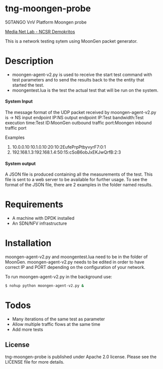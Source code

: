 # tng-moongen-probe

5GTANGO VnV Platform Moongen probe

[Media Net Lab - NCSR Demokritos](http://www.medianetlab.gr/)

This is a network testing sytem using MoonGen packet generator.

# Description

  - moongen-agent-v2.py is used to receive the start test command with test parameters and to send the results back to the the entity that started the test.
  - moongentest.lua is the test the actual test that will be run on the system.

#### System Input

The message format of the UDP packet received by moongen-agent-v2.py is -> NS input endpoint IP:NS output endpoint IP:Test bandwidth:Test execution time:Test ID:MoonGen outbound traffic port:Moongen inbound traffic port

Examples

1) 10.0.0.10:10.1.0.10:20:10:2EufePrpPtbyvyrF7:0:1
2) 192.168.1.3:192.168.1.4:50:15:cSoB6obJxEKJwQrfB:2:3

#### System output

A JSON file is produced containing all the measurements of the test. This file is sent to a web server to be available for further usage. To see the format of the JSON file, there are 2 examples in the folder named results.

# Requirements

  - A machine with DPDK installed
  - An SDN/NFV infrastructure

# Installation

moongen-agent-v2.py and moongentest.lua need to be in the folder of MoonGen. moongen-agent-v2.py needs to be edited in order to have correct IP and PORT depending on the configuration of your network.

To run moongen-agent-v2.py in the background use:

```sh
$ nohup python moongen-agent-v2.py &
```

# Todos

 - Many iterations of the same test as parameter
 - Allow multiple traffic flows at the same time
 - Add more tests

License
----

tng-moongen-probe is published under Apache 2.0 license. Please see the LICENSE file for more details.


